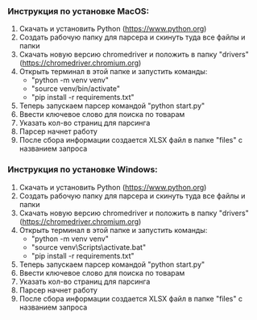 ### Инструкция по установке MacOS:

1. Скачать и установить Python (https://www.python.org)
2. Создать рабочую папку для парсера и скинуть туда все файлы и папки
3. Скачать новую версию chromedriver и положить в папку "drivers" (https://chromedriver.chromium.org)
4. Открыть терминал в этой папке и запустить команды:
    - "python -m venv venv"
	- "source venv/bin/activate"
	- "pip install -r requirements.txt"
5. Теперь запускаем парсер командой "python start.py"
6. Ввести ключевое слово для поиска по товарам
7. Указать кол-во страниц для парсинга
8. Парсер начнет работу
9. После сбора информации создается XLSX файл в папке "files" с названием запроса


### Инструкция по установке Windows:

1. Скачать и установить Python (https://www.python.org)
2. Создать рабочую папку для парсера и скинуть туда все файлы и папки
3. Скачать новую версию chromedriver и положить в папку "drivers" (https://chromedriver.chromium.org)
4. Открыть терминал в этой папке и запустить команды:
    - "python -m venv venv"
	- "source venv\Scripts\activate.bat"
	- "pip install -r requirements.txt"
5. Теперь запускаем парсер командой "python start.py"
6. Ввести ключевое слово для поиска по товарам
7. Указать кол-во страниц для парсинга
8. Парсер начнет работу
9. После сбора информации создается XLSX файл в папке "files" с названием запроса